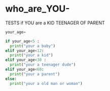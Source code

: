 # who_are_YOU-
TESTS if YOU are a KID TEENAGER OF PARENT

```python
your_age=

if your_age<5 :
  print("your a baby")
elif your_age<12:
  print("your a kid")
elif your_age<30 :
  print("your a teenager dude")
elif your_age<60:
  print("your a parent")
else:
  print("your a old man or woman")
```

